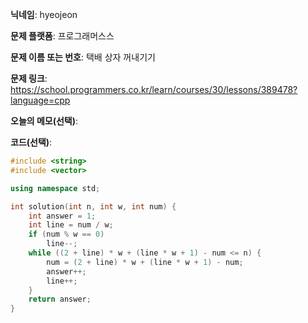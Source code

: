 **닉네임**: hyeojeon

**문제 플랫폼**: 프로그래머스스

**문제 이름 또는 번호**: 택배 상자 꺼내기기

**문제 링크**: https://school.programmers.co.kr/learn/courses/30/lessons/389478?language=cpp

**오늘의 메모(선택)**: 

**코드(선택)**:

```cpp
#include <string>
#include <vector>

using namespace std;

int solution(int n, int w, int num) {
    int answer = 1;
    int line = num / w;
    if (num % w == 0)
        line--;
    while ((2 + line) * w + (line * w + 1) - num <= n) {
        num = (2 + line) * w + (line * w + 1) - num;
        answer++;
        line++;
    }
    return answer;
}
```
